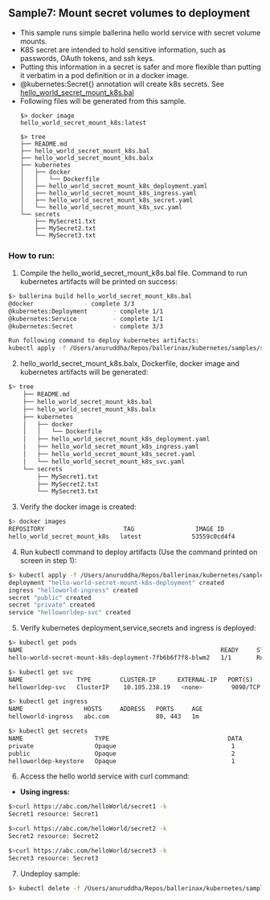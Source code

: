 ## Sample7: Mount secret volumes to deployment 

- This sample runs simple ballerina hello world service with secret volume mounts.
- K8S secret are intended to hold sensitive information, such as passwords, OAuth tokens, and ssh keys.
- Putting this information in a secret is safer and more flexible than putting it verbatim in a pod definition or in a
  docker image.
- @kubernetes:Secret{} annotation will create k8s secrets. See [hello_world_secret_mount_k8s.bal](./hello_world_secret_mount_k8s.bal)  
- Following files will be generated from this sample.
    ``` 
    $> docker image
    hello_world_secret_mount_k8s:latest
    
    $> tree
    ├── README.md
    ├── hello_world_secret_mount_k8s.bal
    ├── hello_world_secret_mount_k8s.balx
    ├── kubernetes
    │   ├── docker
    │   │   └── Dockerfile
    │   ├── hello_world_secret_mount_k8s_deployment.yaml
    │   ├── hello_world_secret_mount_k8s_ingress.yaml
    │   ├── hello_world_secret_mount_k8s_secret.yaml
    │   └── hello_world_secret_mount_k8s_svc.yaml
    └── secrets
        ├── MySecret1.txt
        ├── MySecret2.txt
        └── MySecret3.txt

    ```
### How to run:

1. Compile the  hello_world_secret_mount_k8s.bal file. Command to run kubernetes artifacts will be printed on success:
```bash
$> ballerina build hello_world_secret_mount_k8s.bal
@docker 			 - complete 3/3
@kubernetes:Deployment 		 - complete 1/1
@kubernetes:Service 		 - complete 1/1
@kubernetes:Secret  		 - complete 3/3

Run following command to deploy kubernetes artifacts:
kubectl apply -f /Users/anuruddha/Repos/ballerinax/kubernetes/samples/sample7/kubernetes/
```

2. hello_world_secret_mount_k8s.balx, Dockerfile, docker image and kubernetes artifacts will be generated: 
```bash
$> tree
    ├── README.md
    ├── hello_world_secret_mount_k8s.bal
    ├── hello_world_secret_mount_k8s.balx
    ├── kubernetes
    │   ├── docker
    │   │   └── Dockerfile
    │   ├── hello_world_secret_mount_k8s_deployment.yaml
    │   ├── hello_world_secret_mount_k8s_ingress.yaml
    │   ├── hello_world_secret_mount_k8s_secret.yaml
    │   └── hello_world_secret_mount_k8s_svc.yaml
    └── secrets
        ├── MySecret1.txt
        ├── MySecret2.txt
        └── MySecret3.txt

```

3. Verify the docker image is created:
```bash
$> docker images
REPOSITORY                      TAG                 IMAGE ID            CREATED             SIZE
hello_world_secret_mount_k8s   latest              53559c0cd4f4        55 seconds ago      194MB

```

4. Run kubectl command to deploy artifacts (Use the command printed on screen in step 1):
```bash
$> kubectl apply -f /Users/anuruddha/Repos/ballerinax/kubernetes/samples/sample7/kubernetes/
deployment "hello-world-secret-mount-k8s-deployment" created
ingress "helloworld-ingress" created
secret "public" created
secret "private" created
service "helloworldep-svc" created
```

5. Verify kubernetes deployment,service,secrets and ingress is deployed:
```bash
$> kubectl get pods
NAME                                                       READY     STATUS    RESTARTS   AGE
hello-world-secret-mount-k8s-deployment-7fb6b6f7f8-blwm2   1/1       Running   0          34s

$> kubectl get svc
NAME               TYPE        CLUSTER-IP      EXTERNAL-IP   PORT(S)          AGE
helloworldep-svc   ClusterIP    10.105.238.19   <none>        9090/TCP         47s

$> kubectl get ingress
NAME                 HOSTS     ADDRESS   PORTS     AGE
helloworld-ingress   abc.com             80, 443   1m

$> kubectl get secrets
NAME                    TYPE                                 DATA      AGE
private                 Opaque                                1         1m
public                  Opaque                                2         1m
helloworldep-keystore   Opaque                                1         1m

```

6. Access the hello world service with curl command:


- **Using ingress:**
```bash
$>curl https://abc.com/helloWorld/secret1 -k
Secret1 resource: Secret1

$>curl https://abc.com/helloWorld/secret2 -k
Secret2 resource: Secret2

$>curl https://abc.com/helloWorld/secret3 -k
Secret3 resource: Secret3
```

7. Undeploy sample:
```bash
$> kubectl delete -f /Users/anuruddha/Repos/ballerinax/kubernetes/samples/sample7/kubernetes/

```

